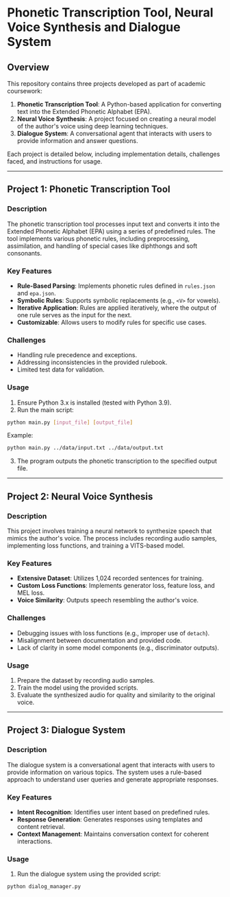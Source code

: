 # Phonetic Transcription Tool, Neural Voice Synthesis and Dialogue System

## Overview

This repository contains three projects developed as part of academic coursework:

1. **Phonetic Transcription Tool**: A Python-based application for converting text into the Extended Phonetic Alphabet (EPA).
2. **Neural Voice Synthesis**: A project focused on creating a neural model of the author's voice using deep learning techniques.
3. **Dialogue System**: A conversational agent that interacts with users to provide information and answer questions.

Each project is detailed below, including implementation details, challenges faced, and instructions for usage.

---

## Project 1: Phonetic Transcription Tool

### Description
The phonetic transcription tool processes input text and converts it into the Extended Phonetic Alphabet (EPA) using a series of predefined rules. The tool implements various phonetic rules, including preprocessing, assimilation, and handling of special cases like diphthongs and soft consonants.

### Key Features
- **Rule-Based Parsing**: Implements phonetic rules defined in `rules.json` and `epa.json`.
- **Symbolic Rules**: Supports symbolic replacements (e.g., `<V>` for vowels).
- **Iterative Application**: Rules are applied iteratively, where the output of one rule serves as the input for the next.
- **Customizable**: Allows users to modify rules for specific use cases.

### Challenges
- Handling rule precedence and exceptions.
- Addressing inconsistencies in the provided rulebook.
- Limited test data for validation.

### Usage
1. Ensure Python 3.x is installed (tested with Python 3.9).
2. Run the main script:

```bash
python main.py [input_file] [output_file]
```

Example:

```bash
python main.py ../data/input.txt ../data/output.txt
```

3. The program outputs the phonetic transcription to the specified output file.

---

## Project 2: Neural Voice Synthesis

### Description
This project involves training a neural network to synthesize speech that mimics the author's voice. The process includes recording audio samples, implementing loss functions, and training a VITS-based model.

### Key Features
- **Extensive Dataset**: Utilizes 1,024 recorded sentences for training.
- **Custom Loss Functions**: Implements generator loss, feature loss, and MEL loss.
- **Voice Similarity**: Outputs speech resembling the author's voice.

### Challenges
- Debugging issues with loss functions (e.g., improper use of `detach`).
- Misalignment between documentation and provided code.
- Lack of clarity in some model components (e.g., discriminator outputs).

### Usage
1. Prepare the dataset by recording audio samples.
2. Train the model using the provided scripts.
3. Evaluate the synthesized audio for quality and similarity to the original voice.

---

## Project 3: Dialogue System

### Description
The dialogue system is a conversational agent that interacts with users to provide information on various topics. The system uses a rule-based approach to understand user queries and generate appropriate responses.

### Key Features
- **Intent Recognition**: Identifies user intent based on predefined rules.
- **Response Generation**: Generates responses using templates and content retrieval.
- **Context Management**: Maintains conversation context for coherent interactions.

### Usage
1. Run the dialogue system using the provided script:

```bash
python dialog_manager.py
```
